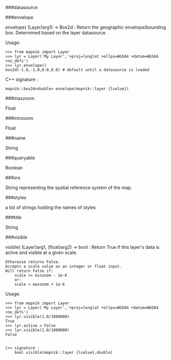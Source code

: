 ###datasource

###envelope

envelope( (Layer)arg1) -> Box2d :
    Return the geographic envelope/bounding box.
    Determined based on the layer datasource.

Usage:

    >>> from mapnik import Layer
    >>> lyr = Layer('My Layer','+proj=longlat +ellps=WGS84 +datum=WGS84 +no_defs')
    >>> lyr.envelope()
    box2d(-1.0,-1.0,0.0,0.0) # default until a datasource is loaded
    

C++ signature :

    mapnik::box2d<double> envelope(mapnik::layer {lvalue})

###maxzoom

Float

###minzoom

Float

###name

String


###queryable

Boolean


###srs

String representing the spatial reference system of the map.

###styles

a list of strings holding the names of styles

###title

String

###visible


visible( (Layer)arg1, (float)arg2) -> bool :
    Return True if this layer's data is active and visible at a given scale.
    
    Otherwise returns False.
    Accepts a scale value as an integer or float input.
    Will return False if:
    	scale >= minzoom - 1e-6
    	or:
    	scale < maxzoom + 1e-6
    
Usage:

    >>> from mapnik import Layer
    >>> lyr = Layer('My Layer','+proj=longlat +ellps=WGS84 +datum=WGS84 +no_defs')
    >>> lyr.visible(1.0/1000000)
    True
    >>> lyr.active = False
    >>> lyr.visible(1.0/1000000)
    False
    

    C++ signature :
        bool visible(mapnik::layer {lvalue},double)
